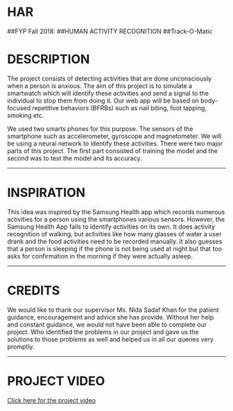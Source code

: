 # HAR
##FYP Fall 2018:
##HUMAN ACTIVITY RECOGNITION
##Track-O-Matic


# DESCRIPTION

The project consists of detecting activities that are done unconsciously when a person is anxious. The aim of this project is to simulate a smartwatch which will identify these activities and send a signal to the individual to stop them from doing it. Our web app will be based on body-focused repetitive behaviors (BFRBs) such as nail biting, foot tapping, smoking etc. 

We used two smarts phones for this purpose. The sensors of the smartphone such as accelerometer, gyroscope and magnetometer. We will be using a neural network to identify these activities. There were two major parts of this project. The first part consisted of training the model and the second was to test the model and its accuracy.

***

# INSPIRATION

This idea was inspired by the Samsung Health app which records numerous activities for a person using the smartphones various sensors. However, the Samsung Health App fails to identify activities on its own. It does activity recognition of walking, but activities like how many glasses of water a user drank and the food activities need to be recorded manually. It also guesses that a person is sleeping if the phone is not being used at night but that too asks for confirmation in the morning if they were actually asleep.

***

# CREDITS

We would like to thank our supervisor Ms. Nida Sadaf Khan for the patient guidance, encouragement and advice she has provide. Without her help and constant guidance, we would not have been able to complete our project. Who identified the problems in our project and gave us the solutions to those problems as well and helped us in all our queries very promptly. 

***

# PROJECT VIDEO

[Click here for the project video](https://www.dailymotion.com/video/x6ytrx9)